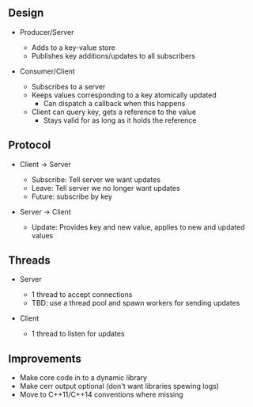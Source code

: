 ## Design

- Producer/Server
  - Adds to a key-value store
  - Publishes key additions/updates to all subscribers

- Consumer/Client
  - Subscribes to a server
  - Keeps values corresponding to a key atomically updated
    - Can dispatch a callback when this happens
  - Client can query key, gets a reference to the value
    - Stays valid for as long as it holds the reference

## Protocol

- Client -> Server
  - Subscribe: Tell server we want updates
  - Leave: Tell server we no longer want updates
  - Future: subscribe by key

- Server -> Client
  - Update: Provides key and new value, applies to new and updated values

## Threads

- Server
  - 1 thread to accept connections
  - TBD: use a thread pool and spawn workers for sending updates

- Client
  - 1 thread to listen for updates

## Improvements

- Make core code in to a dynamic library
- Make cerr output optional (don't want libraries spewing logs)
- Move to C++11/C++14 conventions where missing
